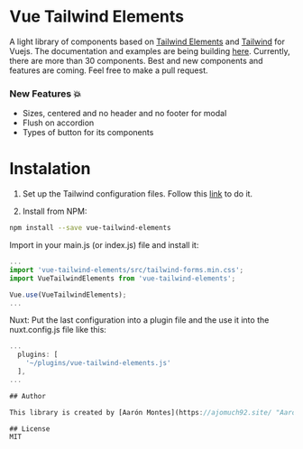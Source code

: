 # Vue Tailwind Elements
A light library of components based on [Tailwind Elements](https://tailwind-elements.com/) and [Tailwind](https://tailwindcss.com/) for Vuejs.
The documentation and examples are being building [here](https://vue-tailwind-elements.netlify.app/). Currently, there are more than 30 components. Best and new components and features are coming. Feel free to make a pull request.

### New Features 💥
* Sizes, centered and no header and no footer for modal
* Flush on accordion
* Types of button for its components

# Instalation

1. Set up the Tailwind configuration files. Follow this [link](https://tailwindcss.com/docs/installation/using-postcss) to do it.

2. Install from NPM:  
```bash
npm install --save vue-tailwind-elements
```
Import in your main.js (or index.js) file and install it:

```javascript
...
import 'vue-tailwind-elements/src/tailwind-forms.min.css';
import VueTailwindElements from 'vue-tailwind-elements';

Vue.use(VueTailwindElements);
...
```

Nuxt:
Put the last configuration into a plugin file and the use it into the nuxt.config.js file like this:

```javascript
...
  plugins: [
    '~/plugins/vue-tailwind-elements.js'
  ],
...

## Author

This library is created by [Aarón Montes](https://ajomuch92.site/ "Aarón Montes").

## License
MIT